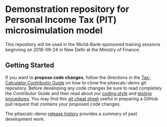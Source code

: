 Demonstration repository for Personal Income Tax (PIT) microsimulation model
============================================================================

This repository will be used in the World-Bank-sponsored training
sessions beginning on 2018-09-24 in New Delhi at the Ministry of
Finance.

Getting Started
---------------

If you want to **propose code changes**, follow the directions in the
[Tax-Calculator Contributor
Guide](http://taxcalc.readthedocs.io/en/latest/contributor_guide.html)
on how to clone the pitaxcalc-demo git repository.  Before developing
any code changes be sure to read completely the Contributor Guide and
then read about our [coding style](CODING.md#coding-style) and
[testing procedures](TESTING.md#testing-procedures).  You may find
this [git cheat sheet](SIMPLE_GIT_USAGE.md#simple-git-usage) useful in
preparing a GitHub pull request that contains your proposed code
changes.

The pitaxcalc-demo [release history](RELEASES.md) provides a summary
of past development work.